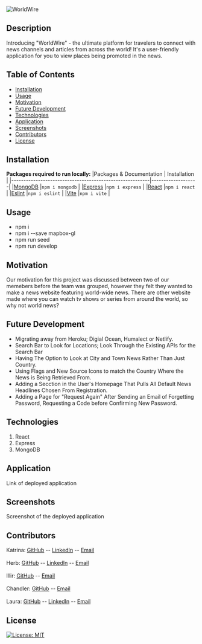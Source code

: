 ![WorldWire](https://github.com/katgucilatar/world-wire-news/assets/112834937/be2588b6-7f2c-417d-9674-57b5edce07d4)

## Description
Introducing "WorldWire" - the ultimate platform for travelers to connect with news channels and articles from across the world! It's a user-friendly application for you to view places being promoted in the news.
## Table of Contents
- [Installation](#installation)
- [Usage](#usage)
- [Motivation](#motivation)
- [Future Development](#future-development)
- [Technologies](#technologies)
- [Application](#application)
- [Screenshots](#screenshots)
- [Contributors](#contributors)
- [License](#license)
## Installation
**Packages required to run locally:**
|Packages & Documentation                                  | Installation     |
|---------------------------------------------------------|-------------------|
|[MongoDB](https://www.npmjs.com/package/mongodb)         |`npm i mongodb`    |
|[Express](https://www.npmjs.com/package/express)         |`npm i express`    |
|[React](https://www.npmjs.com/package/react)             |`npm i react`      |
|[Eslint](https://www.npmjs.com/package/eslint)           |`npm i eslint`     |
|[Vite](https://www.npmjs.com/package/vite)               |`npm i vite`       |
## Usage
* npm i
* npm i --save mapbox-gl
* npm run seed
* npm run develop
## Motivation
Our motivation for this project was discussed between two of our memebers before the team was grouped, however they felt they wanted to make a news website featuring world-wide news. There are other website made where you can watch tv shows or series from around the world, so why not world news?
## Future Development
* Migrating away from Heroku; Digial Ocean, Humalect or Netlify.
* Search Bar to Look for Locations; Look Through the Existing APIs for the Search Bar
* Having The Option to Look at City and Town News Rather Than Just Country.
* Using Flags and New Source Icons to match the Country Where the News is Being Retrieved From.
* Adding a Secction in the User's Homepage That Pulls All Default News Headlines Chosen From Registration.
* Adding a Page for "Request Again" After Sending an Email of Forgetting Password, Requesting a Code before Confirming New Password.
## Technologies
1. React
2. Express
3. MongoDB
## Application
Link of deployed application
## Screenshots
Screenshot of the deployed application
## Contributors
Katrina: [GitHub](https://github.com/katgucilatar) -- [LinkedIn](https://www.linkedin.com/in/katrina-gucilatar-59983217b/) -- [Email](katgucilatar@outlook.com)
<br>
<br>
Herb: [GitHub](https://github.com/HerbSneed) -- [LinkedIn](https://www.linkedin.com/in/herbsneed/) -- [Email](hmsneed@gmail.com)
<br>
<br>
Illir: [GitHub](https://github.com/IlirHajdari) -- [Email](ilir.hajdari111@gmail.com)
<br>
<br>
Chandler: [GitHub](https://github.com/Ch4nd1erB1ng) -- [Email](chandaman1001@gmail.com)
<br>
<br>
Laura: [GitHub](https://github.com/LJJordan124) -- [LinkedIn](https://www.linkedin.com/in/laura-jordan-510412241/) -- [Email](jordan3313.lj@gmail.com)
## License
[![License: MIT](https://img.shields.io/badge/License-MIT-yellow.svg)](https://opensource.org/licenses/MIT)